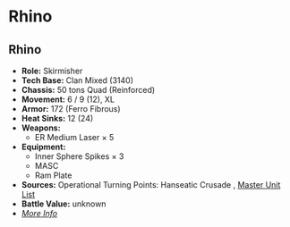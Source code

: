 # Rhino 

## Rhino 

- **Role:** Skirmisher 
- **Tech Base:** Clan Mixed (3140) 
- **Chassis:** 50 tons Quad (Reinforced) 
- **Movement:** 6 / 9 (12), XL 
- **Armor:** 172 (Ferro Fibrous) 
- **Heat Sinks:** 12 (24) 
- **Weapons:** 
  - ER Medium Laser × 5 
- **Equipment:** 
  - Inner Sphere Spikes × 3 
  - MASC 
  - Ram Plate 
- **Sources:** Operational Turning Points: Hanseatic Crusade , [Master Unit List](http://masterunitlist.info/Unit/Details/7883) 
- **Battle Value:** unknown 
- [*More Info*](rhino/rhino.md) 


